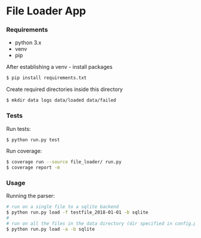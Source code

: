 # File Loader App

### Requirements
* python 3.x
* venv
* pip

After establishing a venv - install packages
```bash
$ pip install requirements.txt
```

Create required directories inside this directory
```bash
$ mkdir data logs data/loaded data/failed
```


### Tests
Run tests:
```bash
$ python run.py test
```

Run coverage:
```bash
$ coverage run --source file_loader/ run.py
$ coverage report -m
```


### Usage 

Running the parser:
```bash
# run on a single file to a sqlite backend
$ python run.py load -f testfile_2018-01-01 -b sqlite
#
# run on all the files in the data directory (dir specified in config.py)
$ python run.py load -a -b sqlite
```

